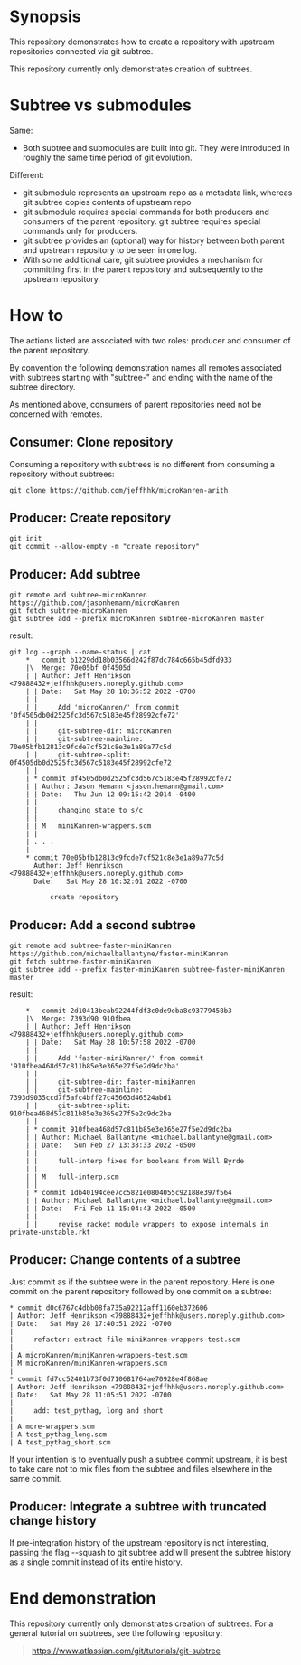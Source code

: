 # Synopsis

This repository demonstrates how to create a repository with upstream repositories connected via git subtree.

This repository currently only demonstrates creation of subtrees.

# Subtree vs submodules

Same:

- Both subtree and submodules are built into git.  They were introduced in roughly the same time period of git evolution.

Different:

- git submodule represents an upstream repo as a metadata link, whereas git subtree copies contents of upstream repo
- git submodule requires special commands for both producers and consumers of the parent repository.  git subtree requires special commands only for producers.
- git subtree provides an (optional) way for history between both parent and upstream repository to be seen in one log.
- With some additional care, git subtree provides a mechanism for committing first in the parent repository and subsequently to the upstream repository.

# How to

The actions listed are associated with two roles: producer and consumer of the parent repository.

By convention the following demonstration names all remotes associated with subtrees starting with "subtree-" and ending with the name of the subtree directory.

As mentioned above, consumers of parent repositories need not be concerned with remotes.

## Consumer: Clone repository

Consuming a repository with subtrees is no different from consuming a repository without subtrees:

    git clone https://github.com/jeffhhk/microKanren-arith

## Producer: Create repository
    git init
    git commit --allow-empty -m "create repository"

## Producer: Add subtree

    git remote add subtree-microKanren https://github.com/jasonhemann/microKanren
    git fetch subtree-microKanren
    git subtree add --prefix microKanren subtree-microKanren master

result:

    git log --graph --name-status | cat
        *   commit b1229dd18b03566d242f87dc784c665b45dfd933
        |\  Merge: 70e05bf 0f4505d
        | | Author: Jeff Henrikson <79888432+jeffhhk@users.noreply.github.com>
        | | Date:   Sat May 28 10:36:52 2022 -0700
        | |
        | |     Add 'microKanren/' from commit '0f4505db0d2525fc3d567c5183e45f28992cfe72'
        | |
        | |     git-subtree-dir: microKanren
        | |     git-subtree-mainline: 70e05bfb12813c9fcde7cf521c8e3e1a89a77c5d
        | |     git-subtree-split: 0f4505db0d2525fc3d567c5183e45f28992cfe72
        | |
        | * commit 0f4505db0d2525fc3d567c5183e45f28992cfe72
        | | Author: Jason Hemann <jason.hemann@gmail.com>
        | | Date:   Thu Jun 12 09:15:42 2014 -0400
        | |
        | |     changing state to s/c
        | |
        | | M	miniKanren-wrappers.scm
        | |
        | . . .
        |
        * commit 70e05bfb12813c9fcde7cf521c8e3e1a89a77c5d
          Author: Jeff Henrikson <79888432+jeffhhk@users.noreply.github.com>
          Date:   Sat May 28 10:32:01 2022 -0700

              create repository

## Producer: Add a second subtree

    git remote add subtree-faster-miniKanren https://github.com/michaelballantyne/faster-miniKanren
    git fetch subtree-faster-miniKanren
    git subtree add --prefix faster-miniKanren subtree-faster-miniKanren master

result:

        *   commit 2d10413beab92244fdf3c0de9eba8c93779458b3
        |\  Merge: 7393d90 910fbea
        | | Author: Jeff Henrikson <79888432+jeffhhk@users.noreply.github.com>
        | | Date:   Sat May 28 10:57:58 2022 -0700
        | | 
        | |     Add 'faster-miniKanren/' from commit '910fbea468d57c811b85e3e365e27f5e2d9dc2ba'
        | |     
        | |     git-subtree-dir: faster-miniKanren
        | |     git-subtree-mainline: 7393d9035ccd7f5afc4bff27c45663d46524abd1
        | |     git-subtree-split: 910fbea468d57c811b85e3e365e27f5e2d9dc2ba
        | | 
        | * commit 910fbea468d57c811b85e3e365e27f5e2d9dc2ba
        | | Author: Michael Ballantyne <michael.ballantyne@gmail.com>
        | | Date:   Sun Feb 27 13:38:33 2022 -0500
        | | 
        | |     full-interp fixes for booleans from Will Byrde
        | | 
        | | M	full-interp.scm
        | | 
        | * commit 1db40194cee7cc5821e0804055c92188e397f564
        | | Author: Michael Ballantyne <michael.ballantyne@gmail.com>
        | | Date:   Fri Feb 11 15:04:43 2022 -0500
        | | 
        | |     revise racket module wrappers to expose internals in private-unstable.rkt

## Producer: Change contents of a subtree

Just commit as if the subtree were in the parent repository.  Here is one commit on the parent repository followed by one commit on a subtree:

    * commit d0c6767c4dbb08fa735a92212aff1160eb372606
    | Author: Jeff Henrikson <79888432+jeffhhk@users.noreply.github.com>
    | Date:   Sat May 28 17:40:51 2022 -0700
    | 
    |     refactor: extract file miniKanren-wrappers-test.scm
    | 
    | A	microKanren/miniKanren-wrappers-test.scm
    | M	microKanren/miniKanren-wrappers.scm
    | 
    * commit fd7cc52401b73f0d710681764ae70928e4f868ae
    | Author: Jeff Henrikson <79888432+jeffhhk@users.noreply.github.com>
    | Date:   Sat May 28 11:05:51 2022 -0700
    | 
    |     add: test_pythag, long and short
    | 
    | A	more-wrappers.scm
    | A	test_pythag_long.scm
    | A	test_pythag_short.scm

If your intention is to eventually push a subtree commit upstream, it is best to take care not to mix files from the subtree and files elsewhere in the same commit.

## Producer: Integrate a subtree with truncated change history

If pre-integration history of the upstream repository is not interesting, passing the flag --squash to git subtree add will present the subtree history as a single commit instead of its entire history.

# End demonstration

This repository currently only demonstrates creation of subtrees.  For a general tutorial on subtrees, see the following repository:

> https://www.atlassian.com/git/tutorials/git-subtree